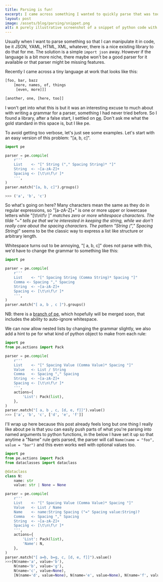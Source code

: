 ```yaml
---
title: Parsing is fun!
excerpt: I came across something I wanted to quickly parse that was too niche to find a ready made parser for. Join me on a quick whip tour of writing a grammar for a PEG parser.
layout: post
image: /assets/blog/parsing/snippet.png
alt: A purely illustrative screenshot of a snippet of python code with a little bit of a PEG grammar definition visible.
---
```


Usually when I want to parse something so that I can manipulate it in code, be it JSON, YAML, HTML, XML, whatever, there is a nice existing library to do that for me. The solution is a simple `import json` away. However if the language is a bit more niche, there maybe won't be a good parser for it available or that parser might be missing features. 

Recently I came across a tiny language at work that looks like this:

```python
[foo, bar, bazz
    [more, names, of, things
     [even, more]]]

[another, one, [here, too]]
```

I won't get into what this is but it was an interesting excuse to much about with writing a grammar for a parser, something I had never tried before. So I found a library, after a false start, I settled on [pe](https://github.com/goodmami/pe). Don't ask me what the gold standard in this space is, but I like pe. 

To avoid getting too verbose, let's just see some examples. Let's start with an easy version of this problem: "[a, b, c]".

```python
import pe

parser = pe.compile(
    r'''
    List    <- "[" String ("," Spacing String)* "]"
    String  <- ~[a-zA-Z]+
    Spacing <- [\t\n\f\r ]*
    ''',
)
parser.match("[a, b, c]").groups()

>>> ('a', 'b', 'c')
```

So what's going on here? Many characters mean the same as they do in regular expressions, so "[a-zA-Z]+" is one or more upper or lowercase letters while "[\t\n\f\r ]*" matches zero or more whitespace characters. The tilde "~" tells pe that we're interested in keeping the string, while we don't really care about the spacing characters. The pattern "String ("," Spacing String)*" seems to be the classic way to express a list like structure or arbitrary length.

Whitespace turns out to be annoying, "[ a, b, c]" does not parse with this, we'd have to change the grammar to something like this:
```python
import pe

parser = pe.compile(
    r'''
    List    <- "[" Spacing String (Comma String)* Spacing "]"
    Comma <- Spacing "," Spacing
    String  <- ~[a-zA-Z]+
    Spacing <- [\t\n\f\r ]*
    ''',
)
parser.match("[ a, b , c ]").groups()
```

NB: there is a [branch of pe](https://github.com/goodmami/pe/blob/fix-6-autoignore/), which hopefully will be merged soon, that includes the ability to auto-ignore whitespace.

We can now allow nested lists by changing the grammar slightly, we also add a hint to pe for what kind of python object to make from each rule:
```python
import pe
from pe.actions import Pack

parser = pe.compile(
    r'''
    List    <- "[" Spacing Value (Comma Value)* Spacing "]"
    Value   <- List / String
    Comma   <- Spacing "," Spacing
    String  <- ~[a-zA-Z]+
    Spacing <- [\t\n\f\r ]*
    ''',
    actions={
        'List': Pack(list),
    },
)
parser.match("[ a, b , c, [d, e, f]]").value()
>>> ['a', 'b', 'c', ['d', 'e', 'f']]
```

I'll wrap up here because this post already feels long but one thing I really like about pe is that you can easily push parts of what you're parsing into named arguments to python functions, in the below I have set it up so that anytime a "Name" rule gets parsed, the parser will call `Name(name = "foo", value = "bar")` and this even works well with optional values too. 
```python
import pe
from pe.actions import Pack
from dataclasses import dataclass

@dataclass
class N:
    name: str
    value: str | None = None

parser = pe.compile(
    r'''
    List    <- "[" Spacing Value (Comma Value)* Spacing "]"
    Value   <- List / Name
    Name    <- name:String Spacing ("=" Spacing value:String)?
    Comma   <- Spacing "," Spacing
    String  <- ~[a-zA-Z]+
    Spacing <- [\t\n\f\r ]*
    ''',
    actions={
        'List': Pack(list),
        'Name': N,
    },
)
parser.match("[ a=b, b=g, c, [d, e, f]]").value()
>>>[N(name='a', value='b'),
    N(name='b', value='g'),
    N(name='c', value=None),
    [N(name='d', value=None), N(name='e', value=None), N(name='f', value=None)]]
```